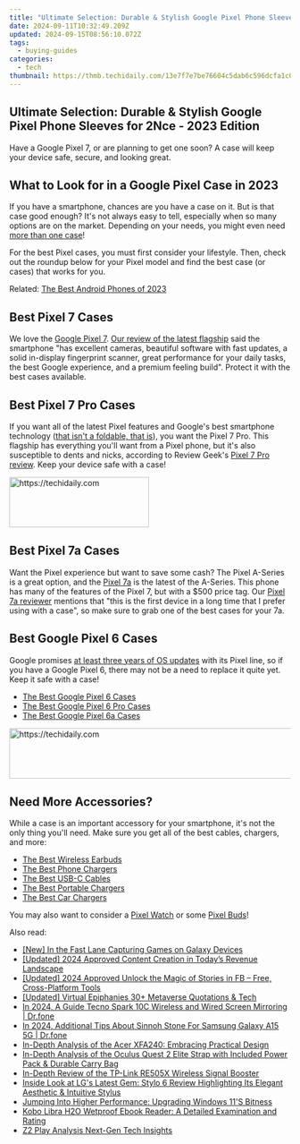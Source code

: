 ```yaml
---
title: "Ultimate Selection: Durable & Stylish Google Pixel Phone Sleeves for 2Nce - 2023 Edition"
date: 2024-09-11T10:32:49.209Z
updated: 2024-09-15T08:56:10.072Z
tags:
  - buying-guides
categories:
  - tech
thumbnail: https://thmb.techidaily.com/13e7f7e7be76604c5dab6c596dcfa1c029fcc151622c342e3e61d624bd5a3ac1.jpg
---
```


## Ultimate Selection: Durable & Stylish Google Pixel Phone Sleeves for 2Nce - 2023 Edition

Have a Google Pixel 7, or are planning to get one soon? A case will keep your device safe, secure, and looking great.

##  What to Look for in a Google Pixel Case in 2023

 If you have a smartphone, chances are you have a case on it. But is that case good enough? It's not always easy to tell, especially when so many options are on the market. Depending on your needs, you might even need [more than one case](https://tech-savvy.techidaily.com/artificial-intelligence-the-next-level-for-bing/)!

 For the best Pixel cases, you must first consider your lifestyle. Then, check out the roundup below for your Pixel model and find the best case (or cases) that works for you.

Related: [The Best Android Phones of 2023](https://twitter-videos.techidaily.com/hot-takes-highlight-twitters-trending-topics-for-2024/) 

##  Best Pixel 7 Cases

 We love the [Google Pixel 7](https://www.amazon.com/Google-Pixel-7-5G-Android-Phone/dp/B0BCQXXRJJ?tag=htg-v2-20b2991-20&ascsubtag=UUhtgUeUpU202506&asc%5Frefurl=https%3A%2F%2Fwww.howtogeek.com%2F876338%2Fbest-google-pixel-cases%2F&asc%5Fcampaign=Short-Term). [Our review of the latest flagship](https://video-content-creator.techidaily.com/new-split-mkv-videos-with-ease-top-10-free-software-options-for-2024/) said the smartphone "has excellent cameras, beautiful software with fast updates, a solid in-display fingerprint scanner, great performance for your daily tasks, the best Google experience, and a premium feeling build". Protect it with the best cases available.

##  Best Pixel 7 Pro Cases

 If you want all of the latest Pixel features and Google's best smartphone technology ([that isn't a foldable, that is](https://extra-skills.techidaily.com/updated-precision-and-performance-in-every-shade-the-eizo-cg318-4k-monitor/)), you want the Pixel 7 Pro. This flagship has everything you'll want from a Pixel phone, but it's also susceptible to dents and nicks, according to Review Geek's [Pixel 7 Pro review](https://www.reviewgeek.com/143156/google-pixel-7-pro-review-youll-need-a-screen-protector/). Keep your device safe with a case!

<!-- affiliate ads begin -->
<a href="https://aligracehair.sjv.io/c/5597632/2135354/19272" target="_top" id="2135354">
  <img src="//a.impactradius-go.com/display-ad/19272-2135354" border="0" alt="https://techidaily.com" width="250" height="90"/>
</a>
<img height="0" width="0" src="https://aligracehair.sjv.io/i/5597632/2135354/19272" style="position:absolute;visibility:hidden;" border="0" />
<!-- affiliate ads end -->

##  Best Pixel 7a Cases

 Want the Pixel experience but want to save some cash? The Pixel A-Series is a great option, and the [Pixel 7a](https://www.amazon.com/Google-Pixel-7a-Unlocked-Smartphone/dp/B0BZ9XNBRB?tag=htg-v2-20b2991-20&ascsubtag=UUhtgUeUpU202506&asc%5Frefurl=https%3A%2F%2Fwww.howtogeek.com%2F876338%2Fbest-google-pixel-cases%2F&asc%5Fcampaign=Short-Term) is the latest of the A-Series. This phone has many of the features of the Pixel 7, but with a $500 price tag. Our [Pixel 7a reviewer](https://youtube-lab.techidaily.com/nlocking-the-secrets-to-parallel-playback-prowess-for-2024/) mentions that "this is the first device in a long time that I prefer using with a case", so make sure to grab one of the best cases for your 7a.

##  Best Google Pixel 6 Cases

 Google promises [at least three years of OS updates](https://support.google.com/pixelphone/answer/4457705?hl=en#zippy=%2Cpixel-later) with its Pixel line, so if you have a Google Pixel 6, there may not be a need to replace it quite yet. Keep it safe with a case!

* [The Best Google Pixel 6 Cases](https://youtube-video-recordings.techidaily.com/dancefloor-dynamics-top-rated-dj-video-selections/)
* [The Best Google Pixel 6 Pro Cases](https://some-guidance.techidaily.com/the-dji-x20-drone-vision-wear-review-for-2024/)
* [The Best Google Pixel 6a Cases](https://fox-cloud.techidaily.com/updated-decoding-the-divergence-360-film-vs-virtual-reality-for-2024/)

<!-- affiliate ads begin -->
<a href="https://appsumo.8odi.net/c/5597632/2123731/7443" target="_top" id="2123731">
  <img src="//a.impactradius-go.com/display-ad/7443-2123731" border="0" alt="https://techidaily.com" width="728" height="90"/>
</a>
<img height="0" width="0" src="https://appsumo.8odi.net/i/5597632/2123731/7443" style="position:absolute;visibility:hidden;" border="0" />
<!-- affiliate ads end -->

##  Need More Accessories?

 While a case is an important accessory for your smartphone, it's not the only thing you'll need. Make sure you get all of the best cables, chargers, and more:

* [The Best Wireless Earbuds](https://ios-unlock.techidaily.com/locked-out-of-apple-iphone-xs-max-5-ways-to-get-into-a-locked-apple-iphone-xs-max-by-drfone-ios/)
* [The Best Phone Chargers](https://some-techniques.techidaily.com/freedom-in-viewing-is-vlc-more-powerful-than-mpc-for-2024/)
* [The Best USB-C Cables](https://games-able.techidaily.com/bypassing-steam-disconnection-in-windows-11/)
* [The Best Portable Chargers](https://change-location.techidaily.com/how-to-fix-error-495-while-downloadupdating-android-apps-on-motorola-moto-g13-drfone-by-drfone-fix-android-problems-fix-android-problems/)
* [The Best Car Chargers](https://extra-guidance.techidaily.com/in-2024-milliseconds-and-megabits-deconstructing-20mb-videos/)

 You may also want to consider a [Pixel Watch](https://facebook-video-recording.techidaily.com/repair-glitches-in-instagram-likescomments-for-2024/) or some [Pixel Buds](https://eaxpv-info.techidaily.com/updated-harnessing-the-power-of-visual-appeal-in-your-youtube-advertising-for-2024/)!

<ins class="adsbygoogle"
     style="display:block"
     data-ad-format="autorelaxed"
     data-ad-client="ca-pub-7571918770474297"
     data-ad-slot="1223367746"></ins>

<ins class="adsbygoogle"
     style="display:block"
     data-ad-client="ca-pub-7571918770474297"
     data-ad-slot="8358498916"
     data-ad-format="auto"
     data-full-width-responsive="true"></ins>

<span class="atpl-alsoreadstyle">Also read:</span>
<div><ul>
<li><a href="https://screen-mirroring-recording.techidaily.com/new-in-the-fast-lane-capturing-games-on-galaxy-devices/"><u>[New] In the Fast Lane Capturing Games on Galaxy Devices</u></a></li>
<li><a href="https://facebook-record-videos.techidaily.com/updated-2024-approved-content-creation-in-todays-revenue-landscape/"><u>[Updated] 2024 Approved Content Creation in Today’s Revenue Landscape</u></a></li>
<li><a href="https://facebook-videos.techidaily.com/updated-2024-approved-unlock-the-magic-of-stories-in-fb-free-cross-platform-tools/"><u>[Updated] 2024 Approved Unlock the Magic of Stories in FB – Free, Cross-Platform Tools</u></a></li>
<li><a href="https://fox-cloud.techidaily.com/updated-virtual-epiphanies-30plus-metaverse-quotations-and-tech/"><u>[Updated] Virtual Epiphanies 30+ Metaverse Quotations & Tech</u></a></li>
<li><a href="https://screen-mirror.techidaily.com/in-2024-a-guide-tecno-spark-10c-wireless-and-wired-screen-mirroring-drfone-by-drfone-android/"><u>In 2024, A Guide Tecno Spark 10C Wireless and Wired Screen Mirroring | Dr.fone</u></a></li>
<li><a href="https://change-location.techidaily.com/in-2024-additional-tips-about-sinnoh-stone-for-samsung-galaxy-a15-5g-drfone-by-drfone-virtual-android/"><u>In 2024, Additional Tips About Sinnoh Stone For Samsung Galaxy A15 5G | Dr.fone</u></a></li>
<li><a href="https://buynow-help.techidaily.com/in-depth-analysis-of-the-acer-xfa240-embracing-practical-design/"><u>In-Depth Analysis of the Acer XFA240: Embracing Practical Design</u></a></li>
<li><a href="https://buynow-help.techidaily.com/in-depth-analysis-of-the-oculus-quest-2-elite-strap-with-included-power-pack-and-durable-carry-bag/"><u>In-Depth Analysis of the Oculus Quest 2 Elite Strap with Included Power Pack & Durable Carry Bag</u></a></li>
<li><a href="https://buynow-help.techidaily.com/in-depth-review-of-the-tp-link-re505x-wireless-signal-booster/"><u>In-Depth Review of the TP-Link RE505X Wireless Signal Booster</u></a></li>
<li><a href="https://buynow-help.techidaily.com/inside-look-at-lgs-latest-gem-stylo-6-review-highlighting-its-elegant-aesthetic-and-intuitive-stylus/"><u>Inside Look at LG's Latest Gem: Stylo 6 Review Highlighting Its Elegant Aesthetic & Intuitive Stylus</u></a></li>
<li><a href="https://buynow-help.techidaily.com/jumping-into-higher-performance-upgrading-windows-11s-bitness/"><u>Jumping Into Higher Performance: Upgrading Windows 11'S Bitness</u></a></li>
<li><a href="https://buynow-help.techidaily.com/kobo-libra-h2o-wetproof-ebook-reader-a-detailed-examination-and-rating/"><u>Kobo Libra H2O Wetproof Ebook Reader: A Detailed Examination and Rating</u></a></li>
<li><a href="https://extra-hints.techidaily.com/z2-play-analysis-next-gen-tech-insights/"><u>Z2 Play Analysis Next-Gen Tech Insights</u></a></li>
</ul></div>

